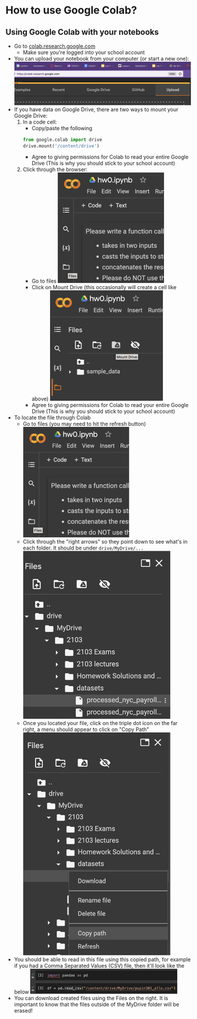 # How to use Google Colab?

## Using Google Colab with your notebooks

- Go to [colab.research.google.com](colab-upload-notebook.png)
  - Make sure you're logged into your school account
- You can upload your notebook from your computer (or start a new one):
  <img src="images/colab-upload-notebook.png" alt="upload notebook to notebook" width='700'>
- If you have data on Google Drive, there are two ways to mount your Google Drive:
  1. In a code cell:
     - Copy/paste the following
     ```python
     from google.colab import drive
     drive.mount('/content/drive')
     ```
     - Agree to giving permissions for Colab to read your entire Google Drive (This is why you should stick to your school account)
  2. Click through the browser:
     - Go to files
       <img src="images/colab_files.png" alt="open files" height='300'>
     - Click on Mount Drive (this occasionally will create a cell like above)
       <img src="images/colab_mount_drive.png" alt="mounting google drive" height='300'>
     - Agree to giving permissions for Colab to read your entire Google Drive (This is why you should stick to your school account)
- To locate the file through Colab
  - Go to files (you may need to hit the refresh button)
    <img src="images/colab_files.png" alt="open files" height='300'>
  - Click through the "right arrows" so they point down to see what's in each folder. It should be under `drive/MyDrive/...`
    <img src="images/navigate_colab_path.png" alt="navigate path" width='400'>
  - Once you located your file, click on the triple dot icon on the far right, a menu should appear to click on "Copy Path"
    <img src="images/colab_copy_path.png" alt="copy path" width='400'>
- You should be able to read in this file using this copied path, for example if you had a Comma Separated Values (CSV) file, then it'll look like the below
  <img src="images/read_csv.png" alt="use copied path" width='400'>
- You can download created files using the Files on the right. It is important to know that the files outside of the MyDrive folder will be erased!
